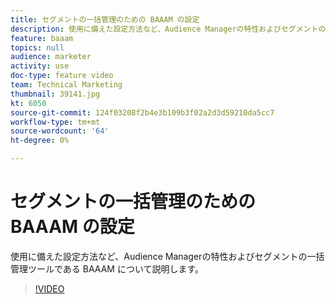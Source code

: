 ```yaml
---
title: セグメントの一括管理のための BAAAM の設定
description: 使用に備えた設定方法など、Audience Managerの特性およびセグメントの一括管理ツールである BAAAM について説明します。
feature: baaam
topics: null
audience: marketer
activity: use
doc-type: feature video
team: Technical Marketing
thumbnail: 39141.jpg
kt: 6050
source-git-commit: 124f03208f2b4e3b109b3f02a2d3d59210da5cc7
workflow-type: tm+mt
source-wordcount: '64'
ht-degree: 0%

---
```



# セグメントの一括管理のための BAAAM の設定

使用に備えた設定方法など、Audience Managerの特性およびセグメントの一括管理ツールである BAAAM について説明します。

>[!VIDEO](https://video.tv.adobe.com/v/39141/?quality=12&learn=on)
